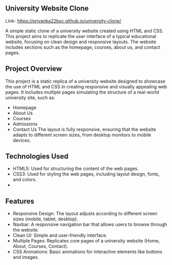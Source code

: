
## University Website Clone

Link- https://priyanka22bsc.github.io/university-clone/

A simple static clone of a university website created using HTML and CSS. This project aims to replicate the user interface of a typical educational website, focusing on clean design and responsive layouts. The website includes sections such as the homepage, courses, about us, and contact pages.

## Project Overview

This project is a static replica of a university website designed to showcase the use of HTML and CSS in creating responsive and visually appealing web pages. It includes multiple pages simulating the structure of a real-world university site, such as:

- Homepage
- About Us
- Courses
- Admissions
- Contact Us
The layout is fully responsive, ensuring that the website adapts to different screen sizes, from desktop monitors to mobile devices.

## Technologies Used

- HTML5: Used for structuring the content of the web pages.
- CSS3: Used for styling the web pages, including layout design, fonts, and colors.
- 
## Features

- Responsive Design: The layout adjusts according to different screen sizes (mobile, tablet, desktop).
- Navbar: A responsive navigation bar that allows users to browse through the website.
- Clean UI: Simple and user-friendly interface.
- Multiple Pages: Replicates core pages of a university website (Home, About, Courses, Contact).
- CSS Animations: Basic animations for interactive elements like buttons and images.



